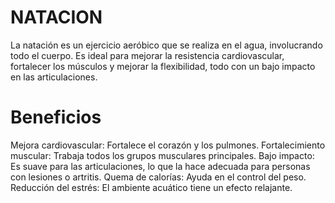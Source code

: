 # NATACION
La natación es un ejercicio aeróbico que se realiza en el agua, involucrando todo el cuerpo. Es ideal para mejorar la resistencia cardiovascular, fortalecer los músculos y mejorar la flexibilidad, todo con un bajo impacto en las articulaciones.
# Beneficios
Mejora cardiovascular: Fortalece el corazón y los pulmones.
Fortalecimiento muscular: Trabaja todos los grupos musculares principales.
Bajo impacto: Es suave para las articulaciones, lo que la hace adecuada para personas con lesiones o artritis.
Quema de calorías: Ayuda en el control del peso.
Reducción del estrés: El ambiente acuático tiene un efecto relajante.
